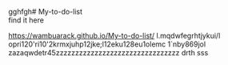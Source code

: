 gghfgh﻿# My-to-do-list  
 find it here

 https://wambuarack.github.io/My-to-do-list/
l.mqdwfegrhtjykui/l opri120'ri10'2krmxjuhp12jke;l12eku128eu1olemc 1`nby869jol 
zazaqwdetr45zzzzzzzzzzzzzzzzzzzzzzzzzzzzzzzz
drth
sss
